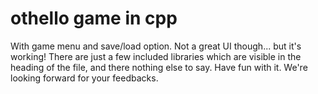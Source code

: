 # othello game in cpp
With game menu and save/load option.
Not a great UI though... but it's working!
There are just a few included libraries which are visible in the heading of the file, and there nothing else to say.
Have fun with it. We're looking forward for your feedbacks.
